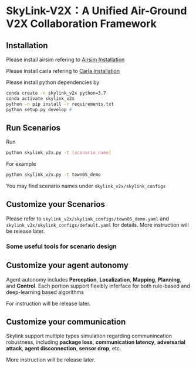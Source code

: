 # SkyLink-V2X：A Unified Air-Ground V2X Collaboration Framework



## Installation
Please install airsim refering to [Airsim Installation](doc/Airsim_installation.md)

Please install carla refering to [Carla Installation](doc/Carla_installation.md)

Please install python dependencies by
```bash
conda create -n skylink_v2x python=3.7
conda activate skylink_v2x
python -n pip install -r requirements.txt
python setup.py develop # 
```

## Run Scenarios

Run 
```bash
python skylink_v2x.py -t [scenario_name]
```

For example
```bash
python skylink_v2x.py -t town05_demo
```

You may find scenario names under `skylink_v2x/skylink_configs`



## Customize your Scenarios

Please refer to `skylink_v2x/skylink_configs/town05_demo.yaml` and `skylink_v2x/skylink_configs/default.yaml` for details. More instruction will be release later.

### Some useful tools for scenario design


## Customize your agent autonomy

Agent autonomy includes **Perception**, **Localization**, **Mapping**, **Planning**, and **Control**. Each portion support flexibly inferface for both rule-based and deep-learning based algorithms

For instruction will be release later.

## Customize your communication

Skylink support multiple types simulation regarding communincation robustness, including **package loss**, **communication latency**, **adversarial attack**, **agent disconnection**, **sensor drop**, etc.

More instruction will be release later.
